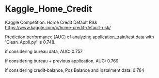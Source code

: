 # Kaggle_Home_Credit
Kaggle Competition: Home Credit Default Risk
https://www.kaggle.com/c/home-credit-default-risk/

Prediction performance (AUC) of analyzing application_train/test data with 'Clean_Appli.py' is 0.748. 

if considering bureau data, AUC: 0.757

if considering bureau + previous application, AUC: 0.769

if considering credit-balance, Pos Balance and instalment data: 0.784
